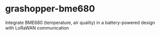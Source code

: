 # grashopper-bme680
Integrate BME680 (temperature, air quality) in a battery-powered design with LoRaWAN communication
